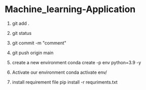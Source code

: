 # Machine_learning-Application

1. git add .
2. git status
3. git commit -m "comment"
4. git push origin main


1. create a new environment
conda create -p env python=3.9 -y

2. Activate our environment
conda activate env/

3. install requirement file
pip install -r requriments.txt